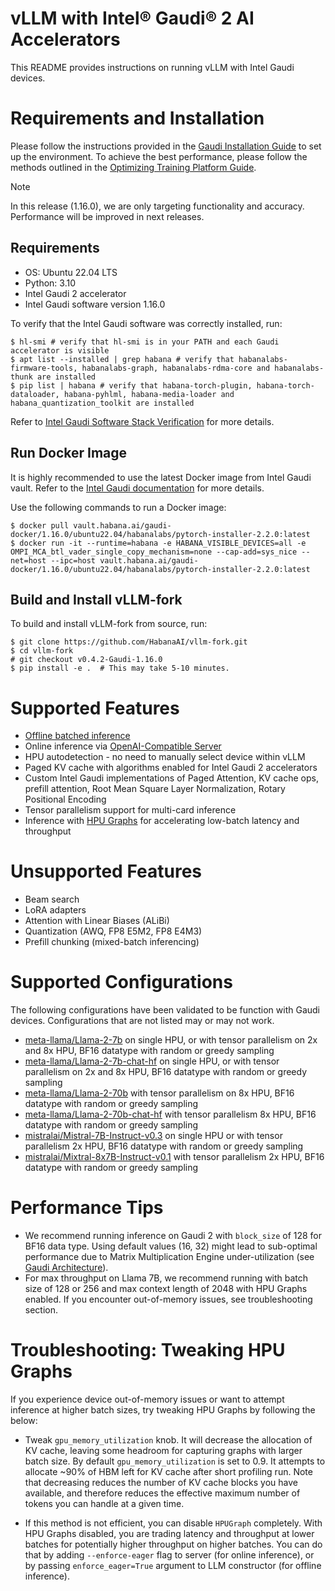 # vLLM with Intel® Gaudi® 2 AI Accelerators

This README provides instructions on running vLLM with Intel Gaudi devices.

Requirements and Installation
==============================

Please follow the instructions provided in the [Gaudi Installation Guide](https://docs.habana.ai/en/latest/Installation_Guide/index.html) 
to set up the environment. To achieve the best performance, please follow the methods outlined in the
[Optimizing Training Platform Guide](https://docs.habana.ai/en/latest/PyTorch/Model_Optimization_PyTorch/Optimization_in_Training_Platform.html). 

> [!NOTE]
> In this release (1.16.0), we are only targeting functionality and
> accuracy. Performance will be improved in next releases.

Requirements
-------------

-   OS: Ubuntu 22.04 LTS
-   Python: 3.10
-   Intel Gaudi 2 accelerator 
-   Intel Gaudi software version 1.16.0

To verify that the Intel Gaudi software was correctly installed, run:

``` {.console}
$ hl-smi # verify that hl-smi is in your PATH and each Gaudi accelerator is visible
$ apt list --installed | grep habana # verify that habanalabs-firmware-tools, habanalabs-graph, habanalabs-rdma-core and habanalabs-thunk are installed
$ pip list | habana # verify that habana-torch-plugin, habana-torch-dataloader, habana-pyhlml, habana-media-loader and habana_quantization_toolkit are installed
```

Refer to [Intel Gaudi Software Stack Verification](https://docs.habana.ai/en/latest/Installation_Guide/SW_Verification.html#platform-upgrade) for more details.

Run Docker Image
------------------

It is highly recommended to use the latest Docker image from Intel
Gaudi vault. Refer to the [Intel Gaudi documentation](https://docs.habana.ai/en/latest/Installation_Guide/Bare_Metal_Fresh_OS.html#pull-prebuilt-containers) for more details.

Use the following commands to run a Docker image:

``` {.console}
$ docker pull vault.habana.ai/gaudi-docker/1.16.0/ubuntu22.04/habanalabs/pytorch-installer-2.2.0:latest
$ docker run -it --runtime=habana -e HABANA_VISIBLE_DEVICES=all -e OMPI_MCA_btl_vader_single_copy_mechanism=none --cap-add=sys_nice --net=host --ipc=host vault.habana.ai/gaudi-docker/1.16.0/ubuntu22.04/habanalabs/pytorch-installer-2.2.0:latest
 ```

Build and Install vLLM-fork
-----------------------------

To build and install vLLM-fork from source, run:

``` {.console}
$ git clone https://github.com/HabanaAI/vllm-fork.git
$ cd vllm-fork
# git checkout v0.4.2-Gaudi-1.16.0
$ pip install -e .  # This may take 5-10 minutes.
```

Supported Features
==================

-   [Offline batched inference](https://docs.vllm.ai/en/latest/getting_started/quickstart.html#offline-batched-inference)
-   Online inference via [OpenAI-Compatible Server](https://docs.vllm.ai/en/latest/getting_started/quickstart.html#openai-compatible-server)
-   HPU autodetection - no need to manually select device within vLLM
-   Paged KV cache with algorithms enabled for Intel Gaudi 2
    accelerators
-   Custom Intel Gaudi implementations of Paged Attention, KV cache ops,
    prefill attention, Root Mean Square Layer Normalization, Rotary
    Positional Encoding
-   Tensor parallelism support for multi-card inference
-   Inference with [HPU
    Graphs](https://docs.habana.ai/en/latest/PyTorch/Inference_on_PyTorch/Inference_Using_HPU_Graphs.html)
    for accelerating low-batch latency and throughput


Unsupported Features
====================

-   Beam search
-   LoRA adapters
-   Attention with Linear Biases (ALiBi)
-   Quantization (AWQ, FP8 E5M2, FP8 E4M3)
-   Prefill chunking (mixed-batch inferencing)


Supported Configurations
========================

The following configurations have been validated to be function with Gaudi devices. Configurations that are not listed may or may not work.

-   [meta-llama/Llama-2-7b](https://huggingface.co/meta-llama/Llama-2-7b)
    on single HPU, or with tensor parallelism on 2x and 8x HPU, BF16
    datatype with random or greedy sampling
-   [meta-llama/Llama-2-7b-chat-hf](https://huggingface.co/meta-llama/Llama-2-7b-chat-hf)
    on single HPU, or with tensor parallelism on 2x and 8x HPU, BF16
    datatype with random or greedy sampling
-   [meta-llama/Llama-2-70b](https://huggingface.co/meta-llama/Llama-2-70b)
    with tensor parallelism on 8x HPU, BF16 datatype with random
    or greedy sampling
-   [meta-llama/Llama-2-70b-chat-hf](https://huggingface.co/meta-llama/Llama-2-70b-chat-hf)
    with tensor parallelism 8x HPU, BF16 datatype with random
    or greedy sampling
-   [mistralai/Mistral-7B-Instruct-v0.3](https://huggingface.co/mistralai/Mistral-7B-Instruct-v0.3)
    on single HPU or with tensor parallelism 2x HPU, BF16 datatype with random or greedy sampling
-   [mistralai/Mixtral-8x7B-Instruct-v0.1](https://huggingface.co/mistralai/Mixtral-8x7B-Instruct-v0.1)
    with tensor parallelism 2x HPU, BF16 datatype with random or greedy sampling



Performance Tips
================

-   We recommend running inference on Gaudi 2 with
    `block_size` of 128 for BF16 data type. Using default
    values (16, 32) might lead to sub-optimal performance due to Matrix
    Multiplication Engine under-utilization (see [Gaudi
    Architecture](https://docs.habana.ai/en/latest/Gaudi_Overview/Gaudi_Architecture.html)).
-   For max throughput on Llama 7B, we recommend running with batch size
    of 128 or 256 and max context length of 2048 with HPU Graphs enabled.
    If you encounter out-of-memory issues, see troubleshooting section.

Troubleshooting: Tweaking HPU Graphs
====================================

If you experience device out-of-memory issues or want to attempt inference at higher batch sizes, try tweaking HPU Graphs by following the below: 

-  Tweak `gpu_memory_utilization` knob. It
   will decrease the allocation of KV cache, leaving some headroom for
   capturing graphs with larger batch size. By default `gpu_memory_utilization` is set to 0.9.
   It attempts to allocate \~90% of HBM left for KV cache after short
   profiling run. Note that decreasing reduces the number of KV
   cache blocks you have available, and therefore reduces the effective
   maximum number of tokens you can handle at a given time.

-  If this method is not efficient, you can disable `HPUGraph` completely. With
   HPU Graphs disabled, you are trading latency and throughput at lower
   batches for potentially higher throughput on higher batches. You can do
   that by adding `--enforce-eager` flag to server (for
   online inference), or by passing `enforce_eager=True`
   argument to LLM constructor (for offline inference).
